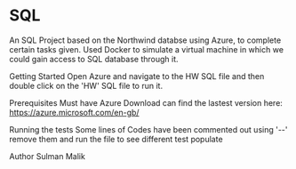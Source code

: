 # SQL
An SQL Project based on the Northwind databse using Azure, to complete certain tasks given. Used Docker to simulate a virtual machine in which we could gain access to SQL database through it.

Getting Started
Open Azure and navigate to the HW SQL file and then double click on the 'HW' SQL file to run it.

Prerequisites
Must have Azure Download can find the lastest version here: https://azure.microsoft.com/en-gb/

Running the tests
Some lines of Codes have been commented out using '--' remove them and run the file to see different test populate

Author
Sulman Malik 
